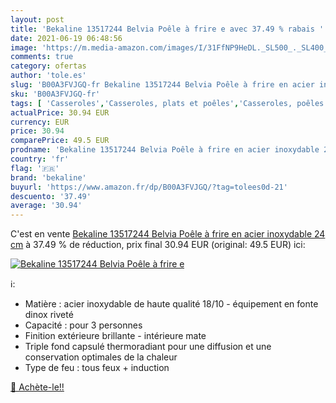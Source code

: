 ```yaml
---
layout: post
title: 'Bekaline 13517244 Belvia Poêle à frire e avec 37.49 % rabais '
date: 2021-06-19 06:48:56
image: 'https://m.media-amazon.com/images/I/31FfNP9HeDL._SL500_._SL400_.jpg'
comments: true
category: ofertas
author: 'tole.es'
slug: 'B00A3FVJGQ-fr Bekaline 13517244 Belvia Poêle à frire en acier inoxydable...'
sku: 'B00A3FVJGQ-fr'
tags: [ 'Casseroles','Casseroles, plats et poêles','Casseroles, poêles et faitouts','Cuisine et Maison','Poêles à frire','bekaline', ]
actualPrice: 30.94 EUR
currency: EUR
price: 30.94
comparePrice: 49.5 EUR
prodname: 'Bekaline 13517244 Belvia Poêle à frire en acier inoxydable 24 cm'
country: 'fr'
flag: '🇫🇷'
brand: 'bekaline'
buyurl: 'https://www.amazon.fr/dp/B00A3FVJGQ/?tag=tolees0d-21'
descuento: '37.49'
average: '30.94'
---
```


C'est en vente [Bekaline 13517244 Belvia Poêle à frire en acier inoxydable 24 cm](https://www.amazon.fr/dp/B00A3FVJGQ/?tag=tolees0d-21)  à  37.49 % de réduction, prix final  30.94 EUR (original: 49.5 EUR) ici:

[![Bekaline 13517244 Belvia Poêle à frire e](https://m.media-amazon.com/images/I/31FfNP9HeDL._SL500_._SL400_.jpg)](https://www.amazon.fr/dp/B00A3FVJGQ/?tag=tolees0d-21)

ℹ️:

- Matière : acier inoxydable de haute qualité 18/10 - équipement en fonte dinox riveté
- Capacité : pour 3 personnes
- Finition extérieure brillante - intérieure mate
- Triple fond capsulé thermoradiant pour une diffusion et une conservation optimales de la chaleur
- Type de feu : tous feux + induction

[🛒 Achète-le!!](https://www.amazon.fr/dp/B00A3FVJGQ/?tag=tolees0d-21)
